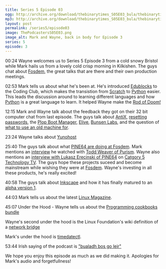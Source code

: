 ```yaml
---
title: Series 5 Episode 03
ogg: http://archive.org/download/thebinarytimes_S05E03_bula/thebinarytimes_S05E03_bula.ogg
mp3: http://archive.org/download/thebinarytimes_S05E03_bula/thebinarytimes_S05E03_bula.mp3
layout: post
permalink: /series5/episode03
image: ThePodcastersS05E03.png
image_alt: Mark and Wayne, back in body for Episode 3
series: 5
episode: 3
---
```


00:24 Wayne welcomes us to Series 5 Episode 3 from a cold snowy Bristol while Mark hails us from a lovely cold crisp morning in Kilkishen. The guys chat about [Fosdem](https://fosdem.org/2019/), the great talks that are there and their own production meetings.

02:53 Mark tells us about what he's been at. He's introduced [Edublocks](https://edublocks.org/) to the Coding Club, which makes the transistion from [Scratch](https://scratch.mit.edu/) to [Python](https://www.python.org/) easier. This leads the discussion around to learning different languages and how [Python](https://www.python.org/) is a great language to learn. It helped Wayne make the [Rod of Doom!](https://nc.fortlands.net:444/index.php/s/RiagCM5mXWE9Con)

12:15 Mark and Wayne talk about the feedback they got on their 32 bit computer chat from last episode. The guys talk about [AntiX](https://antixlinux.com/), [resetting passwords](https://linuxconfig.org/recover-reset-forgotten-linux-root-password), the [Plop Boot Manager](https://www.plop.at/en/bootmanagers.html), [Elive](https://www.elivecd.org/), [Bunsen Labs](https://www.bunsenlabs.org/), and the question of [what to use an old machine for](https://www.maketecheasier.com/make-good-use-of-old-computer/).

23:24 Wayne talks about [Yunohost](https://yunohost.org/#/)

25:40 The guys talk about what [PINE64 are doing at Fosdem](https://forum.pine64.org/showthread.php?tid=7093&pid=43850#pid43850). Mark mentions an [interview](https://www.tastytrade.com/tt/shows/bootstrapping-in-america/episodes/bootstrapping-in-america-01-28-2019) he watched with [Todd Weaver of Purism](https://puri.sm/about/team/). Wayne also mentions an [interview with Lukasz Erecinski of PINE64](https://category5.tv/shows/technology/episode/593/) on [Catgory 5 Technology TV](https://category5.tv). The guys hope these projects suceed and become mainstream while wishing they were at [Fosdem](https://fosdem.org/2019/schedule/). Wayne's investing in all these products, he's really excited!

40:58 The guys talk about [Inkscape](https://inkscape.org) and how it has finally matured to an [alpha version 1](https://inkscape.org/news/2019/01/17/inkscape-launches-version-0924/).

44:03 Mark tells us about the latest [Linux Magazine](http://www.linux-magazine.com/Issues/2019/220).

45:07 Under the Hood - Wayne tells us about the [Programming cookbooks bundle](https://www.humblebundle.com/books/programming-cookbooks?)

Wayne's second under the hood is the Linux Foundation's wiki definition of a [network bridge](https://wiki.linuxfoundation.org/networking/bridge)<p>

Mark's under the hood is [timedatectl](https://www.freedesktop.org/software/systemd/man/timedatectl.html).

53:44 Irish saying of the podcast is ["bualadh bos go leir"](https://www.youtube.com/watch?v=yv4sK6DVzsU)

We hope you enjoy this episode as much as we did making it. Apologies for Mark's audio and forgetfullness!